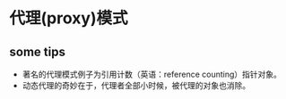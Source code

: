 # 代理(proxy)模式

## some tips
* 著名的代理模式例子为引用计数（英语：reference counting）指针对象。
* 动态代理的奇妙在于，代理者全部小时候，被代理的对象也消除。
